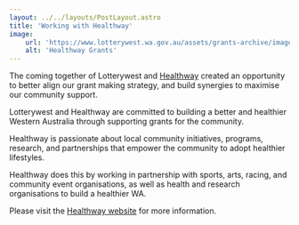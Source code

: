 ```yaml
---
layout: ../../layouts/PostLayout.astro
title: 'Working with Healthway'
image:
    url: 'https://www.lotterywest.wa.gov.au/assets/grants-archive/images/2019LotterywestHealthwaygrants1096x400.jpg'
    alt: 'Healthway Grants'
---
```

The coming together of Lotterywest and [Healthway](https://www.healthway.wa.gov.au/) created an opportunity to better align our grant making strategy, and build synergies to maximise our community support.

Lotterywest and Healthway are committed to building a better and healthier Western Australia through supporting grants for the community.

Healthway is passionate about local community initiatives, programs, research, and partnerships that empower the community to adopt healthier lifestyles.

Healthway does this by working in partnership with sports, arts, racing, and community event organisations, as well as health and research organisations to build a healthier WA.

Please visit the [Healthway website](https://www.healthway.wa.gov.au/) for more information.
                          
